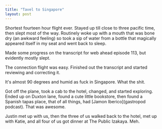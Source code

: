 ```yaml
---
title: "Tavel to Singapore"
layout: post
---
```


Shortest fourteen hour flight ever. Stayed up till close to three pacific time, then slept most of the way. Routinely woke up with a mouth that was bone dry (an awkward feeling) so took a sip of water from a bottle that magically appeared itself in my seat and went back to sleep.

Made some progress on the transcript for web ahead episode 113, but evidently mostly slept.

The connection flight was easy. Finished out the transcript and started reviewing and correcting it.

It's almost 90 degrees and humid as fuck in Singapore. What the shit.

Got off the plane, took a cab to the hotel, changed, and started exploring. Ended up on Duxton lane, found a cute little bookstore, then found a Spanish tapas place, that of all things, had [Jamon Iberico](gastropod podcast). That was awesome.

Justin met up with us, then the three of us walked back to the hotel, met up with Katie, and all four of us got dinner at The Public Izakaya. Meh.
